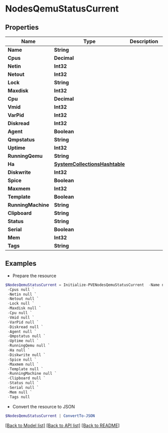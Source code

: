 # NodesQemuStatusCurrent
## Properties

Name | Type | Description | Notes
------------ | ------------- | ------------- | -------------
**Name** | **String** |  | [optional] 
**Cpus** | **Decimal** |  | [optional] 
**Netin** | **Int32** |  | [optional] 
**Netout** | **Int32** |  | [optional] 
**Lock** | **String** |  | [optional] 
**Maxdisk** | **Int32** |  | [optional] 
**Cpu** | **Decimal** |  | [optional] 
**Vmid** | **Int32** |  | [optional] 
**VarPid** | **Int32** |  | [optional] 
**Diskread** | **Int32** |  | [optional] 
**Agent** | **Boolean** |  | [optional] 
**Qmpstatus** | **String** |  | [optional] 
**Uptime** | **Int32** |  | [optional] 
**RunningQemu** | **String** |  | [optional] 
**Ha** | [**SystemCollectionsHashtable**](.md) |  | [optional] 
**Diskwrite** | **Int32** |  | [optional] 
**Spice** | **Boolean** |  | [optional] 
**Maxmem** | **Int32** |  | [optional] 
**Template** | **Boolean** |  | [optional] 
**RunningMachine** | **String** |  | [optional] 
**Clipboard** | **String** |  | [optional] 
**Status** | **String** |  | [optional] 
**Serial** | **Boolean** |  | [optional] 
**Mem** | **Int32** |  | [optional] 
**Tags** | **String** |  | [optional] 

## Examples

- Prepare the resource
```powershell
$NodesQemuStatusCurrent = Initialize-PVENodesQemuStatusCurrent  -Name null `
 -Cpus null `
 -Netin null `
 -Netout null `
 -Lock null `
 -Maxdisk null `
 -Cpu null `
 -Vmid null `
 -VarPid null `
 -Diskread null `
 -Agent null `
 -Qmpstatus null `
 -Uptime null `
 -RunningQemu null `
 -Ha null `
 -Diskwrite null `
 -Spice null `
 -Maxmem null `
 -Template null `
 -RunningMachine null `
 -Clipboard null `
 -Status null `
 -Serial null `
 -Mem null `
 -Tags null
```

- Convert the resource to JSON
```powershell
$NodesQemuStatusCurrent | ConvertTo-JSON
```

[[Back to Model list]](../README.md#documentation-for-models) [[Back to API list]](../README.md#documentation-for-api-endpoints) [[Back to README]](../README.md)

